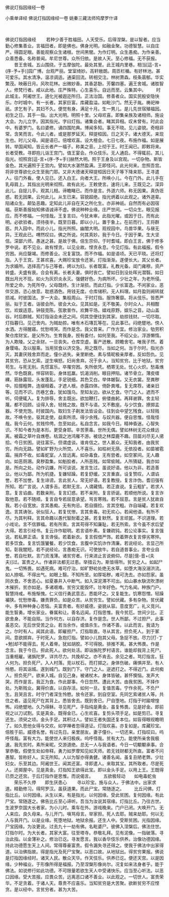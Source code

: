 佛说灯指因缘经一卷


小乘单译经
佛说灯指因缘经一卷
姚秦三藏法师鸠摩罗什译


　　

佛说灯指因缘经
　　若种少善于胜福田。人天受乐。后得涅槃。是以智者。应当勤心修集善业。言福田者。即是佛也。佛身光明。如融金聚。功德智慧。以自庄严。得圆足眼。善能观察众生诸根。世间黑闇。为作灯明。众生愚痴。为作亲善。众善悉备。名称普闻。牟尼世尊。众所归依。是故人天。至心修福。无不获报。
　　昔王舍城。五山围绕。于五摩伽陀。最处其里。此王城内里巷。相当[這-言+(序-予+手)]园广博。台观严丽。堂室绮妙。高轩敞朗。周匝栏楯。有好林池。甚可爱乐。其水清净。温凉调适。通渠回流。转相交注。林树萧森。枝条蓊郁。华实繁茂。映蔽日月。风吹花林。出微妙香。其香苾馚。芳馨四塞。遍王舍城。诸胜智人。修梵行者。咸以此地。庄严殊特。心生喜乐。自远而至。云集其中。
　　时此城主。阿阇世王。道化光被遐迩所归。正法治国。修善者众。国实民殷安隐快乐。尔时城中。有一长者。其家巨富。库藏盈溢。如毗沙门。然无子胤。祷祀神祇。求乞有子。其妇不久。便觉有身。满足十月。生一男儿。是儿先世宿殖福因。初生之日。其手一指。出大光明。明照十里。父母欢喜。即集亲族及诸相师。施设大会。为儿立字。因其指光。字曰灯指。诸集会者。睹其异相。叹未曾有。时此会中。有婆罗门。名曰婆修。诵四围陀典。博闻多知。事无不晓。见儿姿貌。奇相非常。含笑而言。今此儿者。或是那罗延天。释提桓因。日之天子。诸大德天。来现生也。时儿父母。闻是语已。倍增欢喜。设大檀会。七日七夜。布施作福。如是展转。举国闻知。皆云长者产一福子。称美之音。上彻于王。时王闻已。即敕将来。长者受教。寻即抱儿诣王宫门。值王宴会。作众伎乐。无人通启。不得辄前。其儿指光。彻照宫[這-言+(序-予+手)]赫然大明。照于王身及以宫观。一切杂物。斯皆金色。其光遍照于王宫内。譬如大水湛然盈满。王即怪问。此光何来。忽照吾宫。将非世尊欲化众生至我门耶。又非大德诸天释提桓因日天子等下降来耶。王寻遣人。往门外看。使人见已。还入白王。向者大王。所唤小儿。今在门外。此儿手在乳母肩上。其指出光明来彻照。故有此光。王敕使言。速将儿来。王既见之。深异此儿。自捉儿手。观其儿相。谛瞻睹已。而作是言。外道六师。称无因果。真伪诳惑。若无因果。云何此儿。从生已来。容貌超绝。指光炳着以此观之。诸外道辈。陷诸众生。颠坠恶趣。定知此儿非自在天之所化生。亦非神祇。自然而有必因宿福。获斯善报始知佛语诚谛不虚。佛说种种业缘。庄严世间。一切众生。眼见报应。而不修福。一何怪哉。王复言曰。今犹未审。此指光曜。或因于日。而有此明。必欲验者。须待夜半。既至日暮。即以小儿。置于象上。在前而行。王将群臣。共入园中。而此小儿。指光所照。幽闇大明。观视园中。鸟兽华果。与昼无异。王观此已。喟然叹曰。佛之所说。何其真妙。我于今日。于因于果。生大坚信。深鄙六师。愚迷之甚。是故于佛。倍生宗仰。于时耆域。即白王言。佛于修多罗中说。若不见业。故有悭贪。以见业故。悭贪永息。今见灯指。有此福报。假令穷困。尚应罄竭。而修善业。况复富饶。而不作福。如是语顷。天已平晓。还将灯指。入于王宫。王甚欢喜。大赐珍宝放令还家。灯指渐渐。遂便长大。其父长者。为求婚所。选择高门与己等者。娉以为妇。长者既富。礼教光备。闺门雍穆。资产转盛。夫盛有衰。合会有离。长者夫妻。俱时丧亡。譬如日到没处晖光潜翳。如日既出月光不现。如火为灰炽炎永灭。强健好色。为病所坏。少壮之年。为老所侵。所爱之命。为死所夺。父母既终。生计渐损。而此灯指。少长富逸。不闲家业。恶伴交游。恣心放意。耽惑酒色。用钱无度。仓库储积。无人料理。如月盈则阙转就损减。时彼国法。岁一大会。集般周山。于时灯指。服饰奢靡。将从伎乐。皆悉严丽。拟于王者。诣彼会所。彼会大众。见其如是。无不敬美。尔时众人。共相酣饮。欢娱适意。钟鼓竞陈。弦歌普作。欢舞平场。嬉戏原野。娱乐之音。动山盖谷。时后群贼。知灯指诣会未还之间。伺其空便往到其家。劫掠钱财。一切尽取。灯指暮归。见己舍内。为贼劫掠。唯有木石塼瓦等在。见此事已。闷绝躄地。傍人水洒。方得醒寤。忧愁啼哭。而作是念。我父昔来。广作方宜。修治家业。劬劳积聚仓库财宝。是父所为。生育我身。觊有委付。如何至我。不绍父业。浮游懒惰。为人欺陵。父之余财。一旦丧失。仓库空虚。畜产迸散。顾瞻舍宅。唯我子然。着身璎珞。及以服乘。当用贸食以济交急。用之既尽。当如之何。当于尔时。指光亦灭。其妻厌贱舍弃而走。僮仆逃失。亲里断绝。素与情昵极亲厚者。反如怨仇。见其贫穷。恐从乞索。逆生嗔怒。妇尚舍弃。况于余人。当知贫穷。比于地狱。贫穷苟生。与死无别。先惯富乐。卒罹穷困。失所依凭。栖寄无处。忧心火炽。愁毒燋然。华色既衰。悴容转彰。身体尪羸。饥渴消削。眼目押陷。诸节骨立。薄皮缠綶。筋脉露现。头发蓬乱。手足锐细。其色艾白。举体皴裂。又无衣裳。至粪秽中。拾掇粗弊。连缀相着。才遮人根。赤露四体。倚卧粪堆。复无席荐。诸亲旧等。见而不识。历巷乞食。犹如饿乌。至知友边。欲从乞食。守门之人。遮而不听。伺便辄入。复为排辱。舍主既出。欲加鞭打。俯偻曲躬。再拜谢罪。舍主轻蔑。都不回顾。设得入舍。轻贱之故。既不与语。又不敷座。与少饮食。撩掷盂器。不使充饱。时彼国内。取妇生子剃发法皆设会。往到会中望乞残食。以轻贱故。不唤令坐。驱其走使。益索所须。得少余残。与奴共器。便自思惟。怪哉怪哉。我今云何。贫贱伶俜。忽至如此。私自念言。如我今日。精神昏迷。心智失识。不知今者为是本形。更受身耶。辛苦荼毒。世所无偶。譬如林树无花众蜂远离。被霜之草叶自燋卷。枯涸之池鸿雁不游。被烧之林糜鹿不趣。田苗刈尽无人捃拾。今日贫困。说往富乐。但谓虚谈。谁肯信之。世人甚众。无知我者。由我贫穷。所向无路。譬如旷野为火所焚。人不喜乐。如枯树无荫。无依投者。如苗被雹霜。捐弃不收。如毒蛇室。人皆远离。如杂毒食。无有尝者。如空冢间。无人趣向。如恶厕溷。臭秽盈集。如魁脍者。人所恶贱。如常偷贼。人所猜疑。我亦如是。所向之处。动作讥嫌。所可谈说。发言生过。虽说好语。他以为非。若造善业。他以为鄙。所为机捷。复嫌轻躁。若复舒缓。又言重直。设复赞叹。人谓谄誉。若不加誉。复生诽谤。言此贫人。常无好语。若复教授。复言诈伪。耆旧强有所知。若广言说。人谓多舌。若默无言。人谓藏情。若正直说。复云粗犷。若求人意。复言谄曲。若数亲附。复言幻惑。若不亲附。复言骄诞。若顺他所说。复言诈取他意。若不随顺。复言自专若屈意承望。骂言寒贱。若不屈意。言是贫人犹故自我。若小自宽放。言其愚痴。无有拘忌。若自摄捡。言其空粗。诈自端礭。若复欢逸。言其诪张。状似狂人。若复忧惨。言其舍毒。初无欢心。若闻他语。有所不尽。为其判释。言其命趣以愚代智耐着之甚。若复默然。复言顽嚚。不识道理。若小戏论。言不信罪福。若有所索。言其苟得不知廉耻。若无所索。言今虽不求后望大得。若言引经书。复云诈作聪明。若言语朴素。复嫌疏钝。若公论事实。复言强说。若私屏正语。复言谗佞。若着新衣。复言假借严饰。若着弊衣复言儜劣寒悴。若多饮食。复言饥饿饕餐。若少饮食。言腹中实饥诈作清廉。若说经论。言显己所知。彰我闇短。若不说经论。言愚痴无识。可使放牛。若自道昔事业。言夸业自誉。若自杜默。言门资浅薄。诸贫穷者。行来进止言说俯仰。尽是[億-音+(夫　　夫)]过。富贵之人。作诸非法都无过患。举措云为。斯皆得所。贫穷之人。如起尸鬼。一切怖畏。如遇死病。难可疗治。如旷野崄处绝无水草。如堕大海没溺洪流。如人捺咽。不得出气。如眼上翳。不知所至。如厚垢秽。难可洗去。亦如怨家。虽同衣食。不舍恶心。如夏暴井入中断气。如入深泥滞不可出。如山暴水駃流吹漂树木摧折。贫亦如是。多诸艰难。贫穷又能毁坏。壮年好色。气力名闻。种族门户。智慧持戒。布施惭愧。仁义信行勇武意志。悉能坏之。又复能生。饥寒怨憎。轻躁褊狭。忧愁惨毒。嫌责罪负。如是众苦。从贫穷生。譬如伏藏。多有杂物。贫伏藏中。多有种种身心苦恼。夫富贵者。有好威德。姿貌从容。意度宽广。礼义竞兴。能生智勇。增长家业。眷属和让。善名远闻。灯指思惟。我今贫厄。世间少比。正欲舍身。不能自殒。当作何方。以自存济。复作是念。世人所鄙。不过担尸。此事虽恶交。无后世受苦之业。若当余作。或值杀生。作诸不善。以此而言。我请为之。尔时有人。闻其此语。即雇担尸。灯指取直。寻从其言。担负死人。到于冢间。意欲掷弃。于时死人。急抱灯指。譬如小儿抱其父母。急捉不放。尽力[打-丁+勉]却不能得去。死人着脊。犹如胡胶。不可得脱。排推不离。甚大怖畏。作是念言。我于今日。担此死人。欲何处活。即诣旃陀罗村语言。谁能却我背上死尸。当重相雇。诸旃陀罗。详共尽力。共挽却之。亦不肯去。余见之者。骂灯指言。狂人何为。担负死尸。入人村落。竞以杖石。而打掷之。身体伤破。痛惧并至。有人怜愍。将其诣城。遂到城门。既到门下。守门之人。逆遮打之。不得近门。此何痴人。担负死尸。欲来入城。自见己身。被诸杖木。身体皆破。甚怀懊恼。发声大哭。而作是言。我正为食。作此鄙事。今日忽然。遭此大苦。由我贫困。不择作处。为斯贱业。冀得价直。以自存活。如何一旦。复值苦毒。宁作余死。不负尸生。且哭且言。时守门者深生怜愍。放令还家。到自空室。先同乞索诸贫人等。共住之者。遥见死尸在其背上。悉皆舍去。既到舍已。尸自堕地。灯指于时踰增惶怖。闷绝躄地。久乃得稣。寻见死尸。手指纯是黄金。虽复怖畏。见是好金。即前视之以刀试割。实是真金。既得金已。心生欢喜。复剪头项手足。如是剪已。寻复还生。须臾之顷。金头手足。其积过人。譬如王者失国还复本位。如盲得眼视瞻明了。如久思他女得与交欢。如学禅者忽得道证。灯指欢喜。亦复如是。库藏珍宝。倍胜于前。威德名誉。有过先日。亲里朋友。妻子僮仆。一切还来。灯指叹曰。呜呼怪哉。富有大力。能使世人来归极疾。呜呼怪哉。贫有大力。能使所亲舍我极速。我先贫时。素所亲昵。交游道绝。总无一人与我语者。今日一切颙颙承事。合掌恭敬。假使生处如帝释。勇力如罗摩知见如天师。若无钱财都无所直。富者不问愚智。皆称好人。实无所知。人以为智亦得勇健。诸善名闻。虽复丑陋老弊。少壮妇女。乐至其边。阿阇世王。闻其还富。寻即遣人。来取其宝。其所取者。尽是死人。还掷屋中。见是真金。灯指知王欲得此宝。即以金头手足。以用上王。王既得已赍之还宫。于后灯指作是思惟。而说偈言。
　　五欲极轻动　　如电毒蛇虫
　　荣乐不久停　　即生厌患心
　　寻以珍宝。施与众人。于佛法中。出家求道。精勤修习。得阿罗汉。虽获道果。而此尸宝。常随逐之。
　　比丘问佛。灯指比丘。以何因缘。从生以来。有是指光。以何因缘。受此贫困。复何因缘。有此尸宝。常随逐之。佛告比丘至心谛听。吾当为汝说其宿缘。灯指比丘。乃往古世。生波罗奈国大长者家。为小儿时。乘车在外。游戏晚来。门户已闭。大唤开门。无人来应。良久母来。与儿开门。嗔骂母言。举家担。死人去耶。贼来劫耶。何以无人与我开门。以是业缘。死堕地狱。地狱余报。还生人中。受斯贫困。光指因缘。尸宝因缘。为汝更说。过去九十一劫有佛。名毗婆尸。彼佛入涅槃后。佛法住世。灯指尔时。为大长者。其家大富。往至塔寺。恭敬礼拜。见有泥像。一指破落。寻治此指。以金薄补之。修治已讫。寻发愿言。我以香华伎乐供养。治像功德因缘。持此功德愿生天上人间。常得尊豪富贵。假令漏失寻还得之。使我于佛法中出家得道。以治佛指故。得是指光及死尸宝聚。以恶口故。从地狱出。得贫穷果报。佛说是灯指因缘经时。诸天人民。散众天华。作天伎乐。供养已讫。便还天宫。以是因缘。少种福业。于形像所得是福报。乃至涅槃形像尚尔。况复如来法身者乎。能于佛法。如说修行如此功德。不可限量若欲生天人中受诸快乐。应当至心听法。以恶口因缘。受大苦报。应畏众苦。远离恶口诸不善业。以此观之。一切世人。富贵荣华。不足贪着。于诸人天。尊贵不应喜乐。当知贫穷是大苦聚。欲断贫穷不应悭贪。是以经中。言贫穷者。甚为大苦。
